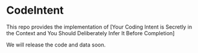 # CodeIntent
 This repo provides the implementation of [Your Coding Intent is Secretly in the Context and You Should Deliberately Infer It Before Completion]

We will release the code and data soon.